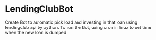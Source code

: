 # LendingClubBot
 Create Bot to automatic pick load and investing in that loan using lendingclub api by python. To run the Bot, using cron in linux to set time when the new loan is dumped 
